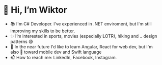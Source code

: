 # 👋 Hi, I’m Wiktor
- 📚 I'm C# Developer. I've experienced in .NET enviroment, but I'm still improving my skills to be better.
- ✨ I’m interested in sports, movies (especially LOTR), hiking and .. design patterns 😅
- 🌱 In the near future I'd like to learn Angular, React for web dev, but I'm also 👀 toward mobile dev and Swift language
- 📫 How to reach me: LinkedIn, Facebook, Instagram.

<!---
Rotkiw00/Rotkiw00 is a ✨ special ✨ repository because its `README.md` (this file) appears on your GitHub profile.
You can click the Preview link to take a look at your changes.
--->
